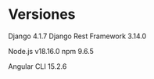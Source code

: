 # Versiones 

Django 4.1.7
Django Rest Framework 3.14.0

Node.js v18.16.0
npm 9.6.5

Angular CLI 15.2.6
